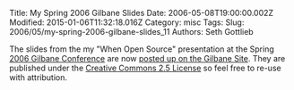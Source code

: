 Title: My Spring 2006 Gilbane Slides
Date: 2006-05-08T19:00:00.002Z
Modified: 2015-01-06T11:32:18.016Z
Category: misc
Tags: 
Slug: 2006/05/my-spring-2006-gilbane-slides_11
Authors: Seth Gottlieb

The slides from the my "When Open Source" presentation at the Spring [2006 Gilbane Conference](http://lighthouseseminars.com/gilbane_sf_06/sf_cm.html) are now [posted up on the Gilbane Site](http://lighthouseseminars.com/gilbane_sf_06/presentations/Seth_Gottlieb_CM-5.ppt).  They are published under the [Creative Commons 2.5 License](http://creativecommons.org/licenses/by/2.5/legalcode) so feel free to re-use with attribution.

